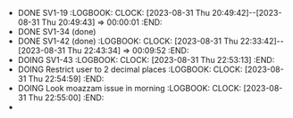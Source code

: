 - DONE SV1-19
  :LOGBOOK:
  CLOCK: [2023-08-31 Thu 20:49:42]--[2023-08-31 Thu 20:49:43] =>  00:00:01
  :END:
- DONE SV1-34 (done)
- DONE SV1-42 (done)
  :LOGBOOK:
  CLOCK: [2023-08-31 Thu 22:33:42]--[2023-08-31 Thu 22:43:34] =>  00:09:52
  :END:
- DOING SV1-43
  :LOGBOOK:
  CLOCK: [2023-08-31 Thu 22:53:13]
  :END:
- DOING Restrict user to 2 decimal places
  :LOGBOOK:
  CLOCK: [2023-08-31 Thu 22:54:59]
  :END:
- DOING Look moazzam issue in morning
  :LOGBOOK:
  CLOCK: [2023-08-31 Thu 22:55:00]
  :END:
-